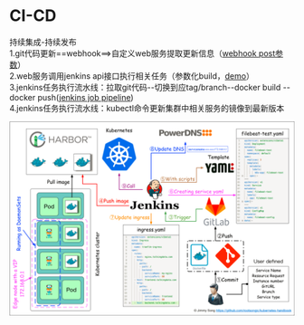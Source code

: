 # CI-CD    
持续集成-持续发布    
1.git代码更新==webhook==>自定义web服务提取更新信息（[webhook post参数](/image/webhook请求参数.jpg)）     
2.web服务调用jenkins api接口执行相关任务（参数化build，[demo](/jenkins_demo.py)）    
3.jenkins任务执行流水线：拉取git代码--切换到应tag/branch--docker build -- docker push([jenkins job pipeline](/config/git_in_pipeline.xml))    
4.jenkins任务执行流水线：kubectl命令更新集群中相关服务的镜像到最新版本    

![image](/image/流水线.png)
